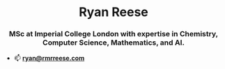 <h1 align="center">Ryan Reese</h1>
<h3 align="center">MSc at Imperial College London with expertise in Chemistry, Computer Science, Mathematics, and AI.</h3>

- 📫 **ryan@rmrreese.com**
